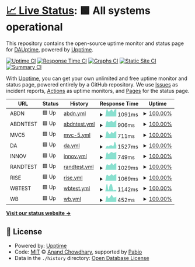 # [📈 Live Status](https://DAUptime.github.io/upptime): <!--live status--> **🟩 All systems operational**

This repository contains the open-source uptime monitor and status page for [DAUptime](https://DAUptime.github.io/upptime), powered by [Upptime](https://github.com/upptime/upptime).

[![Uptime CI](https://github.com/DAUptime/upptime/workflows/Uptime%20CI/badge.svg)](https://github.com/DAUptime/upptime/actions?query=workflow%3A%22Uptime+CI%22)
[![Response Time CI](https://github.com/DAUptime/upptime/workflows/Response%20Time%20CI/badge.svg)](https://github.com/DAUptime/upptime/actions?query=workflow%3A%22Response+Time+CI%22)
[![Graphs CI](https://github.com/DAUptime/upptime/workflows/Graphs%20CI/badge.svg)](https://github.com/DAUptime/upptime/actions?query=workflow%3A%22Graphs+CI%22)
[![Static Site CI](https://github.com/DAUptime/upptime/workflows/Static%20Site%20CI/badge.svg)](https://github.com/DAUptime/upptime/actions?query=workflow%3A%22Static+Site+CI%22)
[![Summary CI](https://github.com/DAUptime/upptime/workflows/Summary%20CI/badge.svg)](https://github.com/DAUptime/upptime/actions?query=workflow%3A%22Summary+CI%22)

With [Upptime](https://upptime.js.org), you can get your own unlimited and free uptime monitor and status page, powered entirely by a GitHub repository. We use [Issues](https://github.com/DAUptime/upptime/issues) as incident reports, [Actions](https://github.com/DAUptime/upptime/actions) as uptime monitors, and [Pages](https://DAUptime.github.io/upptime) for the status page.

<!--start: status pages-->
<!-- This summary is generated by Upptime (https://github.com/upptime/upptime) -->
<!-- Do not edit this manually, your changes will be overwritten -->
<!-- prettier-ignore -->
| URL | Status | History | Response Time | Uptime |
| --- | ------ | ------- | ------------- | ------ |
| <img alt="" src="https://icons.duckduckgo.com/ip3/null.ico" height="13"> ABDN | 🟩 Up | [abdn.yml](https://github.com/DAUptime/upptime/commits/HEAD/history/abdn.yml) | <details><summary><img alt="Response time graph" src="./graphs/abdn/response-time-week.png" height="20"> 1091ms</summary><br><a href="https://DAUptime.github.io/upptime/history/abdn"><img alt="Response time 1100" src="https://img.shields.io/endpoint?url=https%3A%2F%2Fraw.githubusercontent.com%2FDAUptime%2Fupptime%2FHEAD%2Fapi%2Fabdn%2Fresponse-time.json"></a><br><a href="https://DAUptime.github.io/upptime/history/abdn"><img alt="24-hour response time 827" src="https://img.shields.io/endpoint?url=https%3A%2F%2Fraw.githubusercontent.com%2FDAUptime%2Fupptime%2FHEAD%2Fapi%2Fabdn%2Fresponse-time-day.json"></a><br><a href="https://DAUptime.github.io/upptime/history/abdn"><img alt="7-day response time 1091" src="https://img.shields.io/endpoint?url=https%3A%2F%2Fraw.githubusercontent.com%2FDAUptime%2Fupptime%2FHEAD%2Fapi%2Fabdn%2Fresponse-time-week.json"></a><br><a href="https://DAUptime.github.io/upptime/history/abdn"><img alt="30-day response time 1145" src="https://img.shields.io/endpoint?url=https%3A%2F%2Fraw.githubusercontent.com%2FDAUptime%2Fupptime%2FHEAD%2Fapi%2Fabdn%2Fresponse-time-month.json"></a><br><a href="https://DAUptime.github.io/upptime/history/abdn"><img alt="1-year response time 1100" src="https://img.shields.io/endpoint?url=https%3A%2F%2Fraw.githubusercontent.com%2FDAUptime%2Fupptime%2FHEAD%2Fapi%2Fabdn%2Fresponse-time-year.json"></a></details> | <details><summary><a href="https://DAUptime.github.io/upptime/history/abdn">100.00%</a></summary><a href="https://DAUptime.github.io/upptime/history/abdn"><img alt="All-time uptime 99.85%" src="https://img.shields.io/endpoint?url=https%3A%2F%2Fraw.githubusercontent.com%2FDAUptime%2Fupptime%2FHEAD%2Fapi%2Fabdn%2Fuptime.json"></a><br><a href="https://DAUptime.github.io/upptime/history/abdn"><img alt="24-hour uptime 100.00%" src="https://img.shields.io/endpoint?url=https%3A%2F%2Fraw.githubusercontent.com%2FDAUptime%2Fupptime%2FHEAD%2Fapi%2Fabdn%2Fuptime-day.json"></a><br><a href="https://DAUptime.github.io/upptime/history/abdn"><img alt="7-day uptime 100.00%" src="https://img.shields.io/endpoint?url=https%3A%2F%2Fraw.githubusercontent.com%2FDAUptime%2Fupptime%2FHEAD%2Fapi%2Fabdn%2Fuptime-week.json"></a><br><a href="https://DAUptime.github.io/upptime/history/abdn"><img alt="30-day uptime 100.00%" src="https://img.shields.io/endpoint?url=https%3A%2F%2Fraw.githubusercontent.com%2FDAUptime%2Fupptime%2FHEAD%2Fapi%2Fabdn%2Fuptime-month.json"></a><br><a href="https://DAUptime.github.io/upptime/history/abdn"><img alt="1-year uptime 99.85%" src="https://img.shields.io/endpoint?url=https%3A%2F%2Fraw.githubusercontent.com%2FDAUptime%2Fupptime%2FHEAD%2Fapi%2Fabdn%2Fuptime-year.json"></a></details>
| <img alt="" src="https://icons.duckduckgo.com/ip3/null.ico" height="13"> ABDNTEST | 🟩 Up | [abdntest.yml](https://github.com/DAUptime/upptime/commits/HEAD/history/abdntest.yml) | <details><summary><img alt="Response time graph" src="./graphs/abdntest/response-time-week.png" height="20"> 906ms</summary><br><a href="https://DAUptime.github.io/upptime/history/abdntest"><img alt="Response time 947" src="https://img.shields.io/endpoint?url=https%3A%2F%2Fraw.githubusercontent.com%2FDAUptime%2Fupptime%2FHEAD%2Fapi%2Fabdntest%2Fresponse-time.json"></a><br><a href="https://DAUptime.github.io/upptime/history/abdntest"><img alt="24-hour response time 826" src="https://img.shields.io/endpoint?url=https%3A%2F%2Fraw.githubusercontent.com%2FDAUptime%2Fupptime%2FHEAD%2Fapi%2Fabdntest%2Fresponse-time-day.json"></a><br><a href="https://DAUptime.github.io/upptime/history/abdntest"><img alt="7-day response time 906" src="https://img.shields.io/endpoint?url=https%3A%2F%2Fraw.githubusercontent.com%2FDAUptime%2Fupptime%2FHEAD%2Fapi%2Fabdntest%2Fresponse-time-week.json"></a><br><a href="https://DAUptime.github.io/upptime/history/abdntest"><img alt="30-day response time 998" src="https://img.shields.io/endpoint?url=https%3A%2F%2Fraw.githubusercontent.com%2FDAUptime%2Fupptime%2FHEAD%2Fapi%2Fabdntest%2Fresponse-time-month.json"></a><br><a href="https://DAUptime.github.io/upptime/history/abdntest"><img alt="1-year response time 947" src="https://img.shields.io/endpoint?url=https%3A%2F%2Fraw.githubusercontent.com%2FDAUptime%2Fupptime%2FHEAD%2Fapi%2Fabdntest%2Fresponse-time-year.json"></a></details> | <details><summary><a href="https://DAUptime.github.io/upptime/history/abdntest">100.00%</a></summary><a href="https://DAUptime.github.io/upptime/history/abdntest"><img alt="All-time uptime 100.00%" src="https://img.shields.io/endpoint?url=https%3A%2F%2Fraw.githubusercontent.com%2FDAUptime%2Fupptime%2FHEAD%2Fapi%2Fabdntest%2Fuptime.json"></a><br><a href="https://DAUptime.github.io/upptime/history/abdntest"><img alt="24-hour uptime 100.00%" src="https://img.shields.io/endpoint?url=https%3A%2F%2Fraw.githubusercontent.com%2FDAUptime%2Fupptime%2FHEAD%2Fapi%2Fabdntest%2Fuptime-day.json"></a><br><a href="https://DAUptime.github.io/upptime/history/abdntest"><img alt="7-day uptime 100.00%" src="https://img.shields.io/endpoint?url=https%3A%2F%2Fraw.githubusercontent.com%2FDAUptime%2Fupptime%2FHEAD%2Fapi%2Fabdntest%2Fuptime-week.json"></a><br><a href="https://DAUptime.github.io/upptime/history/abdntest"><img alt="30-day uptime 100.00%" src="https://img.shields.io/endpoint?url=https%3A%2F%2Fraw.githubusercontent.com%2FDAUptime%2Fupptime%2FHEAD%2Fapi%2Fabdntest%2Fuptime-month.json"></a><br><a href="https://DAUptime.github.io/upptime/history/abdntest"><img alt="1-year uptime 100.00%" src="https://img.shields.io/endpoint?url=https%3A%2F%2Fraw.githubusercontent.com%2FDAUptime%2Fupptime%2FHEAD%2Fapi%2Fabdntest%2Fuptime-year.json"></a></details>
| <img alt="" src="https://icons.duckduckgo.com/ip3/null.ico" height="13"> MVC5 | 🟩 Up | [mvc-5.yml](https://github.com/DAUptime/upptime/commits/HEAD/history/mvc-5.yml) | <details><summary><img alt="Response time graph" src="./graphs/mvc-5/response-time-week.png" height="20"> 711ms</summary><br><a href="https://DAUptime.github.io/upptime/history/mvc-5"><img alt="Response time 708" src="https://img.shields.io/endpoint?url=https%3A%2F%2Fraw.githubusercontent.com%2FDAUptime%2Fupptime%2FHEAD%2Fapi%2Fmvc-5%2Fresponse-time.json"></a><br><a href="https://DAUptime.github.io/upptime/history/mvc-5"><img alt="24-hour response time 587" src="https://img.shields.io/endpoint?url=https%3A%2F%2Fraw.githubusercontent.com%2FDAUptime%2Fupptime%2FHEAD%2Fapi%2Fmvc-5%2Fresponse-time-day.json"></a><br><a href="https://DAUptime.github.io/upptime/history/mvc-5"><img alt="7-day response time 711" src="https://img.shields.io/endpoint?url=https%3A%2F%2Fraw.githubusercontent.com%2FDAUptime%2Fupptime%2FHEAD%2Fapi%2Fmvc-5%2Fresponse-time-week.json"></a><br><a href="https://DAUptime.github.io/upptime/history/mvc-5"><img alt="30-day response time 723" src="https://img.shields.io/endpoint?url=https%3A%2F%2Fraw.githubusercontent.com%2FDAUptime%2Fupptime%2FHEAD%2Fapi%2Fmvc-5%2Fresponse-time-month.json"></a><br><a href="https://DAUptime.github.io/upptime/history/mvc-5"><img alt="1-year response time 708" src="https://img.shields.io/endpoint?url=https%3A%2F%2Fraw.githubusercontent.com%2FDAUptime%2Fupptime%2FHEAD%2Fapi%2Fmvc-5%2Fresponse-time-year.json"></a></details> | <details><summary><a href="https://DAUptime.github.io/upptime/history/mvc-5">100.00%</a></summary><a href="https://DAUptime.github.io/upptime/history/mvc-5"><img alt="All-time uptime 100.00%" src="https://img.shields.io/endpoint?url=https%3A%2F%2Fraw.githubusercontent.com%2FDAUptime%2Fupptime%2FHEAD%2Fapi%2Fmvc-5%2Fuptime.json"></a><br><a href="https://DAUptime.github.io/upptime/history/mvc-5"><img alt="24-hour uptime 100.00%" src="https://img.shields.io/endpoint?url=https%3A%2F%2Fraw.githubusercontent.com%2FDAUptime%2Fupptime%2FHEAD%2Fapi%2Fmvc-5%2Fuptime-day.json"></a><br><a href="https://DAUptime.github.io/upptime/history/mvc-5"><img alt="7-day uptime 100.00%" src="https://img.shields.io/endpoint?url=https%3A%2F%2Fraw.githubusercontent.com%2FDAUptime%2Fupptime%2FHEAD%2Fapi%2Fmvc-5%2Fuptime-week.json"></a><br><a href="https://DAUptime.github.io/upptime/history/mvc-5"><img alt="30-day uptime 100.00%" src="https://img.shields.io/endpoint?url=https%3A%2F%2Fraw.githubusercontent.com%2FDAUptime%2Fupptime%2FHEAD%2Fapi%2Fmvc-5%2Fuptime-month.json"></a><br><a href="https://DAUptime.github.io/upptime/history/mvc-5"><img alt="1-year uptime 100.00%" src="https://img.shields.io/endpoint?url=https%3A%2F%2Fraw.githubusercontent.com%2FDAUptime%2Fupptime%2FHEAD%2Fapi%2Fmvc-5%2Fuptime-year.json"></a></details>
| <img alt="" src="https://icons.duckduckgo.com/ip3/null.ico" height="13"> DA | 🟩 Up | [da.yml](https://github.com/DAUptime/upptime/commits/HEAD/history/da.yml) | <details><summary><img alt="Response time graph" src="./graphs/da/response-time-week.png" height="20"> 1527ms</summary><br><a href="https://DAUptime.github.io/upptime/history/da"><img alt="Response time 1299" src="https://img.shields.io/endpoint?url=https%3A%2F%2Fraw.githubusercontent.com%2FDAUptime%2Fupptime%2FHEAD%2Fapi%2Fda%2Fresponse-time.json"></a><br><a href="https://DAUptime.github.io/upptime/history/da"><img alt="24-hour response time 1020" src="https://img.shields.io/endpoint?url=https%3A%2F%2Fraw.githubusercontent.com%2FDAUptime%2Fupptime%2FHEAD%2Fapi%2Fda%2Fresponse-time-day.json"></a><br><a href="https://DAUptime.github.io/upptime/history/da"><img alt="7-day response time 1527" src="https://img.shields.io/endpoint?url=https%3A%2F%2Fraw.githubusercontent.com%2FDAUptime%2Fupptime%2FHEAD%2Fapi%2Fda%2Fresponse-time-week.json"></a><br><a href="https://DAUptime.github.io/upptime/history/da"><img alt="30-day response time 1404" src="https://img.shields.io/endpoint?url=https%3A%2F%2Fraw.githubusercontent.com%2FDAUptime%2Fupptime%2FHEAD%2Fapi%2Fda%2Fresponse-time-month.json"></a><br><a href="https://DAUptime.github.io/upptime/history/da"><img alt="1-year response time 1299" src="https://img.shields.io/endpoint?url=https%3A%2F%2Fraw.githubusercontent.com%2FDAUptime%2Fupptime%2FHEAD%2Fapi%2Fda%2Fresponse-time-year.json"></a></details> | <details><summary><a href="https://DAUptime.github.io/upptime/history/da">100.00%</a></summary><a href="https://DAUptime.github.io/upptime/history/da"><img alt="All-time uptime 100.00%" src="https://img.shields.io/endpoint?url=https%3A%2F%2Fraw.githubusercontent.com%2FDAUptime%2Fupptime%2FHEAD%2Fapi%2Fda%2Fuptime.json"></a><br><a href="https://DAUptime.github.io/upptime/history/da"><img alt="24-hour uptime 100.00%" src="https://img.shields.io/endpoint?url=https%3A%2F%2Fraw.githubusercontent.com%2FDAUptime%2Fupptime%2FHEAD%2Fapi%2Fda%2Fuptime-day.json"></a><br><a href="https://DAUptime.github.io/upptime/history/da"><img alt="7-day uptime 100.00%" src="https://img.shields.io/endpoint?url=https%3A%2F%2Fraw.githubusercontent.com%2FDAUptime%2Fupptime%2FHEAD%2Fapi%2Fda%2Fuptime-week.json"></a><br><a href="https://DAUptime.github.io/upptime/history/da"><img alt="30-day uptime 100.00%" src="https://img.shields.io/endpoint?url=https%3A%2F%2Fraw.githubusercontent.com%2FDAUptime%2Fupptime%2FHEAD%2Fapi%2Fda%2Fuptime-month.json"></a><br><a href="https://DAUptime.github.io/upptime/history/da"><img alt="1-year uptime 100.00%" src="https://img.shields.io/endpoint?url=https%3A%2F%2Fraw.githubusercontent.com%2FDAUptime%2Fupptime%2FHEAD%2Fapi%2Fda%2Fuptime-year.json"></a></details>
| <img alt="" src="https://icons.duckduckgo.com/ip3/null.ico" height="13"> INNOV | 🟩 Up | [innov.yml](https://github.com/DAUptime/upptime/commits/HEAD/history/innov.yml) | <details><summary><img alt="Response time graph" src="./graphs/innov/response-time-week.png" height="20"> 749ms</summary><br><a href="https://DAUptime.github.io/upptime/history/innov"><img alt="Response time 779" src="https://img.shields.io/endpoint?url=https%3A%2F%2Fraw.githubusercontent.com%2FDAUptime%2Fupptime%2FHEAD%2Fapi%2Finnov%2Fresponse-time.json"></a><br><a href="https://DAUptime.github.io/upptime/history/innov"><img alt="24-hour response time 527" src="https://img.shields.io/endpoint?url=https%3A%2F%2Fraw.githubusercontent.com%2FDAUptime%2Fupptime%2FHEAD%2Fapi%2Finnov%2Fresponse-time-day.json"></a><br><a href="https://DAUptime.github.io/upptime/history/innov"><img alt="7-day response time 749" src="https://img.shields.io/endpoint?url=https%3A%2F%2Fraw.githubusercontent.com%2FDAUptime%2Fupptime%2FHEAD%2Fapi%2Finnov%2Fresponse-time-week.json"></a><br><a href="https://DAUptime.github.io/upptime/history/innov"><img alt="30-day response time 765" src="https://img.shields.io/endpoint?url=https%3A%2F%2Fraw.githubusercontent.com%2FDAUptime%2Fupptime%2FHEAD%2Fapi%2Finnov%2Fresponse-time-month.json"></a><br><a href="https://DAUptime.github.io/upptime/history/innov"><img alt="1-year response time 779" src="https://img.shields.io/endpoint?url=https%3A%2F%2Fraw.githubusercontent.com%2FDAUptime%2Fupptime%2FHEAD%2Fapi%2Finnov%2Fresponse-time-year.json"></a></details> | <details><summary><a href="https://DAUptime.github.io/upptime/history/innov">100.00%</a></summary><a href="https://DAUptime.github.io/upptime/history/innov"><img alt="All-time uptime 100.00%" src="https://img.shields.io/endpoint?url=https%3A%2F%2Fraw.githubusercontent.com%2FDAUptime%2Fupptime%2FHEAD%2Fapi%2Finnov%2Fuptime.json"></a><br><a href="https://DAUptime.github.io/upptime/history/innov"><img alt="24-hour uptime 100.00%" src="https://img.shields.io/endpoint?url=https%3A%2F%2Fraw.githubusercontent.com%2FDAUptime%2Fupptime%2FHEAD%2Fapi%2Finnov%2Fuptime-day.json"></a><br><a href="https://DAUptime.github.io/upptime/history/innov"><img alt="7-day uptime 100.00%" src="https://img.shields.io/endpoint?url=https%3A%2F%2Fraw.githubusercontent.com%2FDAUptime%2Fupptime%2FHEAD%2Fapi%2Finnov%2Fuptime-week.json"></a><br><a href="https://DAUptime.github.io/upptime/history/innov"><img alt="30-day uptime 100.00%" src="https://img.shields.io/endpoint?url=https%3A%2F%2Fraw.githubusercontent.com%2FDAUptime%2Fupptime%2FHEAD%2Fapi%2Finnov%2Fuptime-month.json"></a><br><a href="https://DAUptime.github.io/upptime/history/innov"><img alt="1-year uptime 100.00%" src="https://img.shields.io/endpoint?url=https%3A%2F%2Fraw.githubusercontent.com%2FDAUptime%2Fupptime%2FHEAD%2Fapi%2Finnov%2Fuptime-year.json"></a></details>
| <img alt="" src="https://icons.duckduckgo.com/ip3/null.ico" height="13"> RANDTEST | 🟩 Up | [randtest.yml](https://github.com/DAUptime/upptime/commits/HEAD/history/randtest.yml) | <details><summary><img alt="Response time graph" src="./graphs/randtest/response-time-week.png" height="20"> 1029ms</summary><br><a href="https://DAUptime.github.io/upptime/history/randtest"><img alt="Response time 1263" src="https://img.shields.io/endpoint?url=https%3A%2F%2Fraw.githubusercontent.com%2FDAUptime%2Fupptime%2FHEAD%2Fapi%2Frandtest%2Fresponse-time.json"></a><br><a href="https://DAUptime.github.io/upptime/history/randtest"><img alt="24-hour response time 865" src="https://img.shields.io/endpoint?url=https%3A%2F%2Fraw.githubusercontent.com%2FDAUptime%2Fupptime%2FHEAD%2Fapi%2Frandtest%2Fresponse-time-day.json"></a><br><a href="https://DAUptime.github.io/upptime/history/randtest"><img alt="7-day response time 1029" src="https://img.shields.io/endpoint?url=https%3A%2F%2Fraw.githubusercontent.com%2FDAUptime%2Fupptime%2FHEAD%2Fapi%2Frandtest%2Fresponse-time-week.json"></a><br><a href="https://DAUptime.github.io/upptime/history/randtest"><img alt="30-day response time 1018" src="https://img.shields.io/endpoint?url=https%3A%2F%2Fraw.githubusercontent.com%2FDAUptime%2Fupptime%2FHEAD%2Fapi%2Frandtest%2Fresponse-time-month.json"></a><br><a href="https://DAUptime.github.io/upptime/history/randtest"><img alt="1-year response time 1263" src="https://img.shields.io/endpoint?url=https%3A%2F%2Fraw.githubusercontent.com%2FDAUptime%2Fupptime%2FHEAD%2Fapi%2Frandtest%2Fresponse-time-year.json"></a></details> | <details><summary><a href="https://DAUptime.github.io/upptime/history/randtest">100.00%</a></summary><a href="https://DAUptime.github.io/upptime/history/randtest"><img alt="All-time uptime 100.00%" src="https://img.shields.io/endpoint?url=https%3A%2F%2Fraw.githubusercontent.com%2FDAUptime%2Fupptime%2FHEAD%2Fapi%2Frandtest%2Fuptime.json"></a><br><a href="https://DAUptime.github.io/upptime/history/randtest"><img alt="24-hour uptime 100.00%" src="https://img.shields.io/endpoint?url=https%3A%2F%2Fraw.githubusercontent.com%2FDAUptime%2Fupptime%2FHEAD%2Fapi%2Frandtest%2Fuptime-day.json"></a><br><a href="https://DAUptime.github.io/upptime/history/randtest"><img alt="7-day uptime 100.00%" src="https://img.shields.io/endpoint?url=https%3A%2F%2Fraw.githubusercontent.com%2FDAUptime%2Fupptime%2FHEAD%2Fapi%2Frandtest%2Fuptime-week.json"></a><br><a href="https://DAUptime.github.io/upptime/history/randtest"><img alt="30-day uptime 100.00%" src="https://img.shields.io/endpoint?url=https%3A%2F%2Fraw.githubusercontent.com%2FDAUptime%2Fupptime%2FHEAD%2Fapi%2Frandtest%2Fuptime-month.json"></a><br><a href="https://DAUptime.github.io/upptime/history/randtest"><img alt="1-year uptime 100.00%" src="https://img.shields.io/endpoint?url=https%3A%2F%2Fraw.githubusercontent.com%2FDAUptime%2Fupptime%2FHEAD%2Fapi%2Frandtest%2Fuptime-year.json"></a></details>
| <img alt="" src="https://icons.duckduckgo.com/ip3/null.ico" height="13"> RISE | 🟩 Up | [rise.yml](https://github.com/DAUptime/upptime/commits/HEAD/history/rise.yml) | <details><summary><img alt="Response time graph" src="./graphs/rise/response-time-week.png" height="20"> 1069ms</summary><br><a href="https://DAUptime.github.io/upptime/history/rise"><img alt="Response time 983" src="https://img.shields.io/endpoint?url=https%3A%2F%2Fraw.githubusercontent.com%2FDAUptime%2Fupptime%2FHEAD%2Fapi%2Frise%2Fresponse-time.json"></a><br><a href="https://DAUptime.github.io/upptime/history/rise"><img alt="24-hour response time 992" src="https://img.shields.io/endpoint?url=https%3A%2F%2Fraw.githubusercontent.com%2FDAUptime%2Fupptime%2FHEAD%2Fapi%2Frise%2Fresponse-time-day.json"></a><br><a href="https://DAUptime.github.io/upptime/history/rise"><img alt="7-day response time 1069" src="https://img.shields.io/endpoint?url=https%3A%2F%2Fraw.githubusercontent.com%2FDAUptime%2Fupptime%2FHEAD%2Fapi%2Frise%2Fresponse-time-week.json"></a><br><a href="https://DAUptime.github.io/upptime/history/rise"><img alt="30-day response time 987" src="https://img.shields.io/endpoint?url=https%3A%2F%2Fraw.githubusercontent.com%2FDAUptime%2Fupptime%2FHEAD%2Fapi%2Frise%2Fresponse-time-month.json"></a><br><a href="https://DAUptime.github.io/upptime/history/rise"><img alt="1-year response time 983" src="https://img.shields.io/endpoint?url=https%3A%2F%2Fraw.githubusercontent.com%2FDAUptime%2Fupptime%2FHEAD%2Fapi%2Frise%2Fresponse-time-year.json"></a></details> | <details><summary><a href="https://DAUptime.github.io/upptime/history/rise">100.00%</a></summary><a href="https://DAUptime.github.io/upptime/history/rise"><img alt="All-time uptime 100.00%" src="https://img.shields.io/endpoint?url=https%3A%2F%2Fraw.githubusercontent.com%2FDAUptime%2Fupptime%2FHEAD%2Fapi%2Frise%2Fuptime.json"></a><br><a href="https://DAUptime.github.io/upptime/history/rise"><img alt="24-hour uptime 100.00%" src="https://img.shields.io/endpoint?url=https%3A%2F%2Fraw.githubusercontent.com%2FDAUptime%2Fupptime%2FHEAD%2Fapi%2Frise%2Fuptime-day.json"></a><br><a href="https://DAUptime.github.io/upptime/history/rise"><img alt="7-day uptime 100.00%" src="https://img.shields.io/endpoint?url=https%3A%2F%2Fraw.githubusercontent.com%2FDAUptime%2Fupptime%2FHEAD%2Fapi%2Frise%2Fuptime-week.json"></a><br><a href="https://DAUptime.github.io/upptime/history/rise"><img alt="30-day uptime 100.00%" src="https://img.shields.io/endpoint?url=https%3A%2F%2Fraw.githubusercontent.com%2FDAUptime%2Fupptime%2FHEAD%2Fapi%2Frise%2Fuptime-month.json"></a><br><a href="https://DAUptime.github.io/upptime/history/rise"><img alt="1-year uptime 100.00%" src="https://img.shields.io/endpoint?url=https%3A%2F%2Fraw.githubusercontent.com%2FDAUptime%2Fupptime%2FHEAD%2Fapi%2Frise%2Fuptime-year.json"></a></details>
| <img alt="" src="https://icons.duckduckgo.com/ip3/null.ico" height="13"> WBTEST | 🟩 Up | [wbtest.yml](https://github.com/DAUptime/upptime/commits/HEAD/history/wbtest.yml) | <details><summary><img alt="Response time graph" src="./graphs/wbtest/response-time-week.png" height="20"> 1142ms</summary><br><a href="https://DAUptime.github.io/upptime/history/wbtest"><img alt="Response time 946" src="https://img.shields.io/endpoint?url=https%3A%2F%2Fraw.githubusercontent.com%2FDAUptime%2Fupptime%2FHEAD%2Fapi%2Fwbtest%2Fresponse-time.json"></a><br><a href="https://DAUptime.github.io/upptime/history/wbtest"><img alt="24-hour response time 380" src="https://img.shields.io/endpoint?url=https%3A%2F%2Fraw.githubusercontent.com%2FDAUptime%2Fupptime%2FHEAD%2Fapi%2Fwbtest%2Fresponse-time-day.json"></a><br><a href="https://DAUptime.github.io/upptime/history/wbtest"><img alt="7-day response time 1142" src="https://img.shields.io/endpoint?url=https%3A%2F%2Fraw.githubusercontent.com%2FDAUptime%2Fupptime%2FHEAD%2Fapi%2Fwbtest%2Fresponse-time-week.json"></a><br><a href="https://DAUptime.github.io/upptime/history/wbtest"><img alt="30-day response time 710" src="https://img.shields.io/endpoint?url=https%3A%2F%2Fraw.githubusercontent.com%2FDAUptime%2Fupptime%2FHEAD%2Fapi%2Fwbtest%2Fresponse-time-month.json"></a><br><a href="https://DAUptime.github.io/upptime/history/wbtest"><img alt="1-year response time 946" src="https://img.shields.io/endpoint?url=https%3A%2F%2Fraw.githubusercontent.com%2FDAUptime%2Fupptime%2FHEAD%2Fapi%2Fwbtest%2Fresponse-time-year.json"></a></details> | <details><summary><a href="https://DAUptime.github.io/upptime/history/wbtest">100.00%</a></summary><a href="https://DAUptime.github.io/upptime/history/wbtest"><img alt="All-time uptime 99.91%" src="https://img.shields.io/endpoint?url=https%3A%2F%2Fraw.githubusercontent.com%2FDAUptime%2Fupptime%2FHEAD%2Fapi%2Fwbtest%2Fuptime.json"></a><br><a href="https://DAUptime.github.io/upptime/history/wbtest"><img alt="24-hour uptime 100.00%" src="https://img.shields.io/endpoint?url=https%3A%2F%2Fraw.githubusercontent.com%2FDAUptime%2Fupptime%2FHEAD%2Fapi%2Fwbtest%2Fuptime-day.json"></a><br><a href="https://DAUptime.github.io/upptime/history/wbtest"><img alt="7-day uptime 100.00%" src="https://img.shields.io/endpoint?url=https%3A%2F%2Fraw.githubusercontent.com%2FDAUptime%2Fupptime%2FHEAD%2Fapi%2Fwbtest%2Fuptime-week.json"></a><br><a href="https://DAUptime.github.io/upptime/history/wbtest"><img alt="30-day uptime 100.00%" src="https://img.shields.io/endpoint?url=https%3A%2F%2Fraw.githubusercontent.com%2FDAUptime%2Fupptime%2FHEAD%2Fapi%2Fwbtest%2Fuptime-month.json"></a><br><a href="https://DAUptime.github.io/upptime/history/wbtest"><img alt="1-year uptime 99.91%" src="https://img.shields.io/endpoint?url=https%3A%2F%2Fraw.githubusercontent.com%2FDAUptime%2Fupptime%2FHEAD%2Fapi%2Fwbtest%2Fuptime-year.json"></a></details>
| <img alt="" src="https://icons.duckduckgo.com/ip3/null.ico" height="13"> WB | 🟩 Up | [wb.yml](https://github.com/DAUptime/upptime/commits/HEAD/history/wb.yml) | <details><summary><img alt="Response time graph" src="./graphs/wb/response-time-week.png" height="20"> 452ms</summary><br><a href="https://DAUptime.github.io/upptime/history/wb"><img alt="Response time 489" src="https://img.shields.io/endpoint?url=https%3A%2F%2Fraw.githubusercontent.com%2FDAUptime%2Fupptime%2FHEAD%2Fapi%2Fwb%2Fresponse-time.json"></a><br><a href="https://DAUptime.github.io/upptime/history/wb"><img alt="24-hour response time 364" src="https://img.shields.io/endpoint?url=https%3A%2F%2Fraw.githubusercontent.com%2FDAUptime%2Fupptime%2FHEAD%2Fapi%2Fwb%2Fresponse-time-day.json"></a><br><a href="https://DAUptime.github.io/upptime/history/wb"><img alt="7-day response time 452" src="https://img.shields.io/endpoint?url=https%3A%2F%2Fraw.githubusercontent.com%2FDAUptime%2Fupptime%2FHEAD%2Fapi%2Fwb%2Fresponse-time-week.json"></a><br><a href="https://DAUptime.github.io/upptime/history/wb"><img alt="30-day response time 475" src="https://img.shields.io/endpoint?url=https%3A%2F%2Fraw.githubusercontent.com%2FDAUptime%2Fupptime%2FHEAD%2Fapi%2Fwb%2Fresponse-time-month.json"></a><br><a href="https://DAUptime.github.io/upptime/history/wb"><img alt="1-year response time 489" src="https://img.shields.io/endpoint?url=https%3A%2F%2Fraw.githubusercontent.com%2FDAUptime%2Fupptime%2FHEAD%2Fapi%2Fwb%2Fresponse-time-year.json"></a></details> | <details><summary><a href="https://DAUptime.github.io/upptime/history/wb">100.00%</a></summary><a href="https://DAUptime.github.io/upptime/history/wb"><img alt="All-time uptime 100.00%" src="https://img.shields.io/endpoint?url=https%3A%2F%2Fraw.githubusercontent.com%2FDAUptime%2Fupptime%2FHEAD%2Fapi%2Fwb%2Fuptime.json"></a><br><a href="https://DAUptime.github.io/upptime/history/wb"><img alt="24-hour uptime 100.00%" src="https://img.shields.io/endpoint?url=https%3A%2F%2Fraw.githubusercontent.com%2FDAUptime%2Fupptime%2FHEAD%2Fapi%2Fwb%2Fuptime-day.json"></a><br><a href="https://DAUptime.github.io/upptime/history/wb"><img alt="7-day uptime 100.00%" src="https://img.shields.io/endpoint?url=https%3A%2F%2Fraw.githubusercontent.com%2FDAUptime%2Fupptime%2FHEAD%2Fapi%2Fwb%2Fuptime-week.json"></a><br><a href="https://DAUptime.github.io/upptime/history/wb"><img alt="30-day uptime 100.00%" src="https://img.shields.io/endpoint?url=https%3A%2F%2Fraw.githubusercontent.com%2FDAUptime%2Fupptime%2FHEAD%2Fapi%2Fwb%2Fuptime-month.json"></a><br><a href="https://DAUptime.github.io/upptime/history/wb"><img alt="1-year uptime 100.00%" src="https://img.shields.io/endpoint?url=https%3A%2F%2Fraw.githubusercontent.com%2FDAUptime%2Fupptime%2FHEAD%2Fapi%2Fwb%2Fuptime-year.json"></a></details>

<!--end: status pages-->

[**Visit our status website →**](https://DAUptime.github.io/upptime)

## 📄 License

- Powered by: [Upptime](https://github.com/upptime/upptime)
- Code: [MIT](./LICENSE) © [Anand Chowdhary](https://anandchowdhary.com), supported by [Pabio](https://pabio.com)
- Data in the `./history` directory: [Open Database License](https://opendatacommons.org/licenses/odbl/1-0/)
